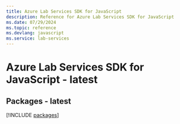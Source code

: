 ```yaml
---
title: Azure Lab Services SDK for JavaScript
description: Reference for Azure Lab Services SDK for JavaScript
ms.date: 07/29/2024
ms.topic: reference
ms.devlang: javascript
ms.service: lab-services
---
```

# Azure Lab Services SDK for JavaScript - latest
## Packages - latest
[!INCLUDE [packages](lab-services-index.md)]